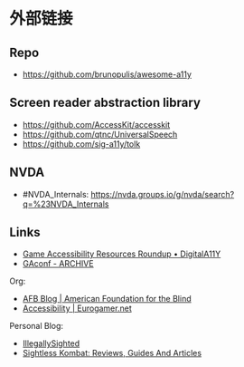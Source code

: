 # 外部链接

## Repo

- https://github.com/brunopulis/awesome-a11y

## Screen reader abstraction library

- https://github.com/AccessKit/accesskit
- https://github.com/qtnc/UniversalSpeech
- https://github.com/sig-a11y/tolk

## NVDA

- #NVDA_Internals: https://nvda.groups.io/g/nvda/search?q=%23NVDA_Internals

## Links

- [Game Accessibility Resources Roundup • DigitalA11Y](https://www.digitala11y.com/game-accessibility-resources-roundup/)
- [GAconf - ARCHIVE](https://www.gaconf.com/archive/)


Org:
- [AFB Blog | American Foundation for the Blind](https://www.afb.org/blog)
- [Accessibility | Eurogamer.net](https://www.eurogamer.net/topics/accessibility)

Personal Blog:
- [IllegallySighted](https://www.illegallysighted.com/)
- [Sightless Kombat: Reviews, Guides And Articles](http://www.reviews.sightlesskombat.com/)
